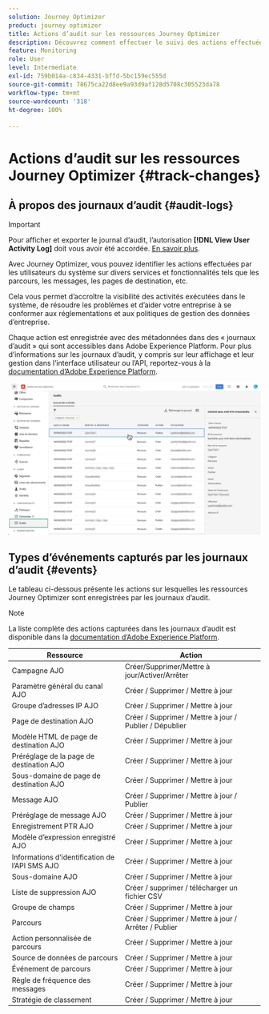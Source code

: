 ```yaml
---
solution: Journey Optimizer
product: journey optimizer
title: Actions d’audit sur les ressources Journey Optimizer
description: Découvrez comment effectuer le suivi des actions effectuées sur les ressources Journey Optimizer.
feature: Monitoring
role: User
level: Intermediate
exl-id: 759b014a-c834-4331-bffd-5bc159ec555d
source-git-commit: 78675ca22d8ee9a93d9af128d5708c305523da78
workflow-type: tm+mt
source-wordcount: '318'
ht-degree: 100%

---
```


# Actions d’audit sur les ressources Journey Optimizer {#track-changes}

## À propos des journaux d’audit {#audit-logs}

>[!IMPORTANT]
>
>Pour afficher et exporter le journal d’audit, l’autorisation **[!DNL View User Activity Log]** doit vous avoir été accordée. [En savoir plus](../administration/ootb-product-profiles.md).

Avec Journey Optimizer, vous pouvez identifier les actions effectuées par les utilisateurs du système sur divers services et fonctionnalités tels que les parcours, les messages, les pages de destination, etc.

Cela vous permet d’accroître la visibilité des activités exécutées dans le système, de résoudre les problèmes et d’aider votre entreprise à se conformer aux réglementations et aux politiques de gestion des données d’entreprise.

Chaque action est enregistrée avec des métadonnées dans des « journaux d’audit » qui sont accessibles dans Adobe Experience Platform. Pour plus d’informations sur les journaux d’audit, y compris sur leur affichage et leur gestion dans l’interface utilisateur ou l’API, reportez-vous à la [documentation d’Adobe Experience Platform](https://experienceleague.adobe.com/docs/experience-platform/landing/governance-privacy-security/audit-logs/overview.html?lang=fr).

![](assets/audit-logs.png)

## Types d’événements capturés par les journaux d’audit {#events}

Le tableau ci-dessous présente les actions sur lesquelles les ressources Journey Optimizer sont enregistrées par les journaux d’audit.

>[!NOTE]
>
>La liste complète des actions capturées dans les journaux d’audit est disponible dans la [documentation d’Adobe Experience Platform](https://experienceleague.adobe.com/docs/experience-platform/landing/governance-privacy-security/audit-logs/overview.html?lang=fr#category).

| Ressource | Action |
|-----------|------------------|
| Campagne AJO | Créer/Supprimer/Mettre à jour/Activer/Arrêter |
| Paramètre général du canal AJO | Créer / Supprimer / Mettre à jour |
| Groupe d’adresses IP AJO | Créer / Supprimer / Mettre à jour |
| Page de destination AJO | Créer / Supprimer / Mettre à jour / Publier / Dépublier |
| Modèle HTML de page de destination AJO | Créer / Supprimer / Mettre à jour |
| Préréglage de la page de destination AJO | Créer / Supprimer / Mettre à jour |
| Sous-domaine de page de destination AJO | Créer / Supprimer / Mettre à jour |
| Message AJO | Créer / Supprimer / Mettre à jour / Publier |
| Préréglage de message AJO | Créer / Supprimer / Mettre à jour |
| Enregistrement PTR AJO | Créer / Supprimer / Mettre à jour |
| Modèle d’expression enregistré AJO | Créer / Supprimer / Mettre à jour |
| Informations d’identification de l’API SMS AJO | Créer / Supprimer / Mettre à jour |
| Sous-domaine AJO | Créer / Supprimer / Mettre à jour |
| Liste de suppression AJO | Créer / supprimer / télécharger un fichier CSV |
| Groupe de champs | Créer / Supprimer / Mettre à jour |
| Parcours | Créer / Supprimer / Mettre à jour / Arrêter / Publier |
| Action personnalisée de parcours | Créer / Supprimer / Mettre à jour |
| Source de données de parcours | Créer / Supprimer / Mettre à jour |
| Événement de parcours | Créer / Supprimer / Mettre à jour |
| Règle de fréquence des messages | Créer / Supprimer / Mettre à jour |
| Stratégie de classement | Créer / Supprimer / Mettre à jour |
